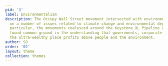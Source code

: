 ```yaml
---
pid: '3'
label: Environmentalism
description: The Occupy Wall Street movement intersected with environmental activism
  on a number of issues related to climate change and environmental degradation. In
  particular, the movements coalesced around the Keystone XL Pipeline as protestors
  found common ground in the understanding that governments, corporate greed, and
  the ultra-wealthy place profits above people and the environment.
author: SO
order: '02'
layout: theme
collection: themes
---
```

